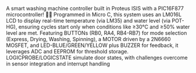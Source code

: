 A smart washing machine controller built in Proteus ISIS with a PIC16F877 microcontroller!
 🧼💧 Programmed in Micro C, this system uses an LM016L LCD to display real-time temperature (via LM35) and water level (via POT-HG),
 ensuring cycles start only when conditions like ≥30°C and ≥50% water level are met. Featuring BUTTONs (RB0, RA4, RB4-RB7) for mode 
 selection (Express, Drying, Washing, Spinning), a MOTOR driven by a 2N6660 MOSFET, and LED-BLUE/GREEN/YELLOW plus BUZZER for feedback,
 it leverages ADC and EEPROM for threshold storage. LOGICPROBE/LOGICSTATE simulate door states, with challenges overcome in sensor integration 
 and interrupt handling
